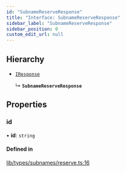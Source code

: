 ```yaml
---
id: "SubnameReserveResponse"
title: "Interface: SubnameReserveResponse"
sidebar_label: "SubnameReserveResponse"
sidebar_position: 0
custom_edit_url: null
---
```


## Hierarchy

- [`IResponse`](IResponse.md)

  ↳ **`SubnameReserveResponse`**

## Properties

### id

• **id**: `string`

#### Defined in

[lib/types/subnames/reserve.ts:16](https://github.com/JustaName-id/JustaName-sdk/blob/26d8d95/packages/@justaname.id/sdk/src/lib/types/subnames/reserve.ts#L16)
